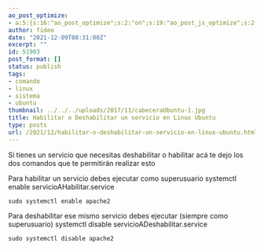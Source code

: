```yaml
---
ao_post_optimize:
- a:5:{s:16:"ao_post_optimize";s:2:"on";s:19:"ao_post_js_optimize";s:2:"on";s:20:"ao_post_css_optimize";s:2:"on";s:12:"ao_post_ccss";s:2:"on";s:16:"ao_post_lazyload";s:2:"on";}
author: fideo
date: "2021-12-09T08:31:00Z"
excerpt: ""
id: 51903
post_format: []
status: publish
tags:
- comando
- linux
- sistema
- ubuntu
thumbnail: ../../../uploads/2017/11/cabeceraUbuntu-1.jpg
title: Habilitar o Deshabilitar un servicio en Linux Ubuntu
type: posts
url: /2021/12/habilitar-o-deshabilitar-un-servicio-en-linux-ubuntu.html
---
```


Si tienes un servicio que necesitas deshabilitar o habilitar acá te dejo los dos comandos que te permitirán realizar esto

Para habilitar un servicio debes ejecutar como superusuario systemctl enable servicioAHabilitar.service

```
sudo systemctl enable apache2
```

  
Para deshabilitar ese mismo servicio debes ejecutar (siempre como superusuario) systemctl disable servicioADeshabilitar.service

```
sudo systemctl disable apache2
```
